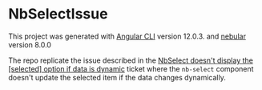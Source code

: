# NbSelectIssue

This project was generated with [Angular CLI](https://github.com/angular/angular-cli) version 12.0.3.
and [nebular](https://akveo.github.io/nebular/) version 8.0.0

The repo replicate the issue described in the [NbSelect doesn't display the [selected] option if data is dynamic](https://github.com/akveo/nebular/issues/2145) ticket where the `nb-select` component doesn't update the selected item if the data changes dynamically.
